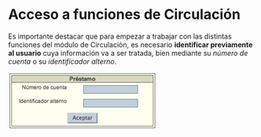 # Acceso a funciones de Circulación

Es importante destacar que para empezar a trabajar con las distintas funciones del módulo de Circulación, es necesario **identificar previamente al usuario** cuya información va a ser tratada, bien mediante su _número de cuenta_ o su _identificador alterno_.

[<img src="Cuadro_identificacion-300x115.png" alt="wpid-Cuadro_identificacion.png" width="300" height="115">](Cuadro_identificacion.png)